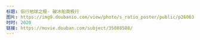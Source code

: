 ```yaml
---
标题: 侣行地球之极· 破冰船南极行
图片: https://img9.doubanio.com/view/photo/s_ratio_poster/public/p2606337476.jpg
时时: 2020
链接: https://movie.douban.com/subject/35088588/
---
```

